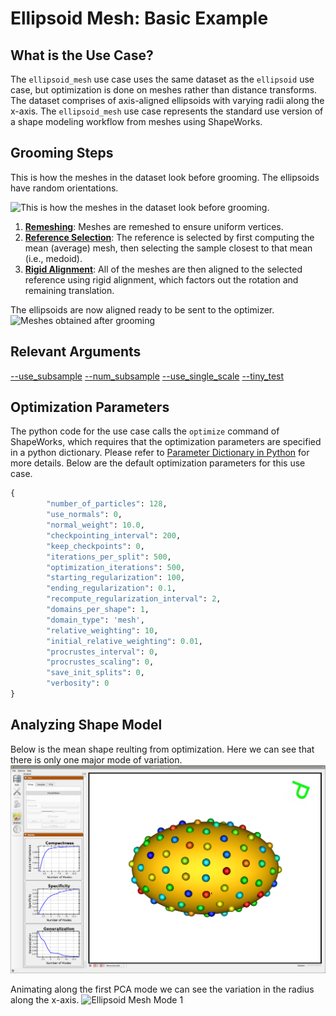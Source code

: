 # Ellipsoid Mesh: Basic Example

## What is the Use Case? 
The `ellipsoid_mesh` use case uses the same dataset as the `ellipsoid` use case, but optimization is done on meshes rather than distance transforms. The dataset comprises of axis-aligned ellipsoids with varying radii along the x-axis. The `ellipsoid_mesh` use case represents the standard use version of a shape modeling workflow from meshes using ShapeWorks. 

## Grooming Steps

This is how the meshes in the dataset look before grooming. The ellipsoids have random orientations.

![This is how the meshes in the dataset look before grooming.](https://sci.utah.edu/~shapeworks/doc-resources/pngs/ellipsoid_mesh_pre_groom.png)

1. [**Remeshing**](../../workflow/groom.md#remesh): Meshes are remeshed to ensure uniform vertices.
2. [**Reference Selection**](../../workflow/groom.md#aligning-meshes): The reference is selected by first computing the mean (average) mesh, then selecting the sample closest to that mean (i.e., medoid).
3. [**Rigid Alignment**](../../workflow/groom.md#aligning-meshes): All of the meshes are then aligned to the selected reference using rigid alignment, which factors out the rotation and remaining translation.

The ellipsoids are now aligned ready to be sent to the optimizer.
![Meshes obtained after grooming](https://sci.utah.edu/~shapeworks/doc-resources/pngs/ellipsoid_mesh_post_groom.png)

## Relevant Arguments
[--use_subsample](../use-cases.md#-use_subsample)
[--num_subsample](../use-cases.md#-use_subsample)
[--use_single_scale](../use-cases.md#-use_single_scale)
[--tiny_test](../use-cases.md#-tiny_test)

## Optimization Parameters
The python code for the use case calls the `optimize` command of ShapeWorks, which requires that the optimization parameters are specified in a python dictionary. Please refer to [Parameter Dictionary in Python](../../workflow/optimize.md#parameter-dictionary-in-python) for more details. 
Below are the default optimization parameters for this use case.

```python
{        
        "number_of_particles": 128,
        "use_normals": 0,
        "normal_weight": 10.0,
        "checkpointing_interval": 200,
        "keep_checkpoints": 0,
        "iterations_per_split": 500,
        "optimization_iterations": 500,
        "starting_regularization": 100,
        "ending_regularization": 0.1,
        "recompute_regularization_interval": 2,
        "domains_per_shape": 1,
        "domain_type": 'mesh',
        "relative_weighting": 10,
        "initial_relative_weighting": 0.01,
        "procrustes_interval": 0,
        "procrustes_scaling": 0,
        "save_init_splits": 0,
        "verbosity": 0
}
```

## Analyzing Shape Model
Below is the mean shape reulting from optimization. Here we can see that there is only one major mode of variation.
![Ellipsoid Mesh Optimization](../../img/use-cases/ellipsoid_mesh.png)

Animating along the first PCA mode we can see the variation in the radius along the x-axis.
![Ellipsoid Mesh Mode 1](https://sci.utah.edu/~shapeworks/doc-resources/gifs/ellipsoid_mesh_1mode.gif)

